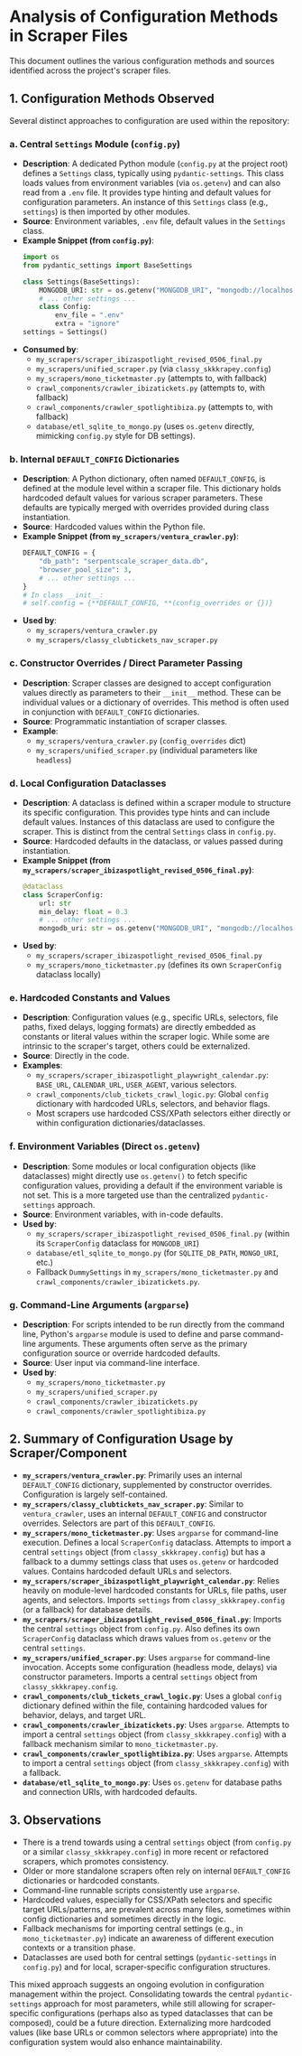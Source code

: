 # Analysis of Configuration Methods in Scraper Files

This document outlines the various configuration methods and sources identified across the project's scraper files.

## 1. Configuration Methods Observed

Several distinct approaches to configuration are used within the repository:

### a. Central `Settings` Module (`config.py`)
*   **Description**: A dedicated Python module (`config.py` at the project root) defines a `Settings` class, typically using `pydantic-settings`. This class loads values from environment variables (via `os.getenv`) and can also read from a `.env` file. It provides type hinting and default values for configuration parameters. An instance of this `Settings` class (e.g., `settings`) is then imported by other modules.
*   **Source**: Environment variables, `.env` file, default values in the `Settings` class.
*   **Example Snippet (from `config.py`)**:
    ```python
    import os
    from pydantic_settings import BaseSettings

    class Settings(BaseSettings):
        MONGODB_URI: str = os.getenv("MONGODB_URI", "mongodb://localhost:27017/")
        # ... other settings ...
        class Config:
            env_file = ".env"
            extra = "ignore"
    settings = Settings()
    ```
*   **Consumed by**:
    *   `my_scrapers/scraper_ibizaspotlight_revised_0506_final.py`
    *   `my_scrapers/unified_scraper.py` (via `classy_skkkrapey.config`)
    *   `my_scrapers/mono_ticketmaster.py` (attempts to, with fallback)
    *   `crawl_components/crawler_ibizatickets.py` (attempts to, with fallback)
    *   `crawl_components/crawler_spotlightibiza.py` (attempts to, with fallback)
    *   `database/etl_sqlite_to_mongo.py` (uses `os.getenv` directly, mimicking `config.py` style for DB settings).

### b. Internal `DEFAULT_CONFIG` Dictionaries
*   **Description**: A Python dictionary, often named `DEFAULT_CONFIG`, is defined at the module level within a scraper file. This dictionary holds hardcoded default values for various scraper parameters. These defaults are typically merged with overrides provided during class instantiation.
*   **Source**: Hardcoded values within the Python file.
*   **Example Snippet (from `my_scrapers/ventura_crawler.py`)**:
    ```python
    DEFAULT_CONFIG = {
        "db_path": "serpentscale_scraper_data.db",
        "browser_pool_size": 3,
        # ... other settings ...
    }
    # In class __init__:
    # self.config = {**DEFAULT_CONFIG, **(config_overrides or {})}
    ```
*   **Used by**:
    *   `my_scrapers/ventura_crawler.py`
    *   `my_scrapers/classy_clubtickets_nav_scraper.py`

### c. Constructor Overrides / Direct Parameter Passing
*   **Description**: Scraper classes are designed to accept configuration values directly as parameters to their `__init__` method. These can be individual values or a dictionary of overrides. This method is often used in conjunction with `DEFAULT_CONFIG` dictionaries.
*   **Source**: Programmatic instantiation of scraper classes.
*   **Example**:
    *   `my_scrapers/ventura_crawler.py` (`config_overrides` dict)
    *   `my_scrapers/unified_scraper.py` (individual parameters like `headless`)

### d. Local Configuration Dataclasses
*   **Description**: A dataclass is defined within a scraper module to structure its specific configuration. This provides type hints and can include default values. Instances of this dataclass are used to configure the scraper. This is distinct from the central `Settings` class in `config.py`.
*   **Source**: Hardcoded defaults in the dataclass, or values passed during instantiation.
*   **Example Snippet (from `my_scrapers/scraper_ibizaspotlight_revised_0506_final.py`)**:
    ```python
    @dataclass
    class ScraperConfig:
        url: str
        min_delay: float = 0.3
        # ... other settings ...
        mongodb_uri: str = os.getenv("MONGODB_URI", "mongodb://localhost:27017/ibiza_data")
    ```
*   **Used by**:
    *   `my_scrapers/scraper_ibizaspotlight_revised_0506_final.py`
    *   `my_scrapers/mono_ticketmaster.py` (defines its own `ScraperConfig` dataclass locally)

### e. Hardcoded Constants and Values
*   **Description**: Configuration values (e.g., specific URLs, selectors, file paths, fixed delays, logging formats) are directly embedded as constants or literal values within the scraper logic. While some are intrinsic to the scraper's target, others could be externalized.
*   **Source**: Directly in the code.
*   **Examples**:
    *   `my_scrapers/scraper_ibizaspotlight_playwright_calendar.py`: `BASE_URL`, `CALENDAR_URL`, `USER_AGENT`, various selectors.
    *   `crawl_components/club_tickets_crawl_logic.py`: Global `config` dictionary with hardcoded URLs, selectors, and behavior flags.
    *   Most scrapers use hardcoded CSS/XPath selectors either directly or within configuration dictionaries/dataclasses.

### f. Environment Variables (Direct `os.getenv`)
*   **Description**: Some modules or local configuration objects (like dataclasses) might directly use `os.getenv()` to fetch specific configuration values, providing a default if the environment variable is not set. This is a more targeted use than the centralized `pydantic-settings` approach.
*   **Source**: Environment variables, with in-code defaults.
*   **Used by**:
    *   `my_scrapers/scraper_ibizaspotlight_revised_0506_final.py` (within its `ScraperConfig` dataclass for `MONGODB_URI`)
    *   `database/etl_sqlite_to_mongo.py` (for `SQLITE_DB_PATH`, `MONGO_URI`, etc.)
    *   Fallback `DummySettings` in `my_scrapers/mono_ticketmaster.py` and `crawl_components/crawler_ibizatickets.py`.

### g. Command-Line Arguments (`argparse`)
*   **Description**: For scripts intended to be run directly from the command line, Python's `argparse` module is used to define and parse command-line arguments. These arguments often serve as the primary configuration source or override hardcoded defaults.
*   **Source**: User input via command-line interface.
*   **Used by**:
    *   `my_scrapers/mono_ticketmaster.py`
    *   `my_scrapers/unified_scraper.py`
    *   `crawl_components/crawler_ibizatickets.py`
    *   `crawl_components/crawler_spotlightibiza.py`

## 2. Summary of Configuration Usage by Scraper/Component

*   **`my_scrapers/ventura_crawler.py`**: Primarily uses an internal `DEFAULT_CONFIG` dictionary, supplemented by constructor overrides. Configuration is largely self-contained.
*   **`my_scrapers/classy_clubtickets_nav_scraper.py`**: Similar to `ventura_crawler`, uses an internal `DEFAULT_CONFIG` and constructor overrides. Selectors are part of this `DEFAULT_CONFIG`.
*   **`my_scrapers/mono_ticketmaster.py`**: Uses `argparse` for command-line execution. Defines a local `ScraperConfig` dataclass. Attempts to import a central `settings` object (from `classy_skkkrapey.config`) but has a fallback to a dummy settings class that uses `os.getenv` or hardcoded values. Contains hardcoded default URLs and selectors.
*   **`my_scrapers/scraper_ibizaspotlight_playwright_calendar.py`**: Relies heavily on module-level hardcoded constants for URLs, file paths, user agents, and selectors. Imports `settings` from `classy_skkkrapey.config` (or a fallback) for database details.
*   **`my_scrapers/scraper_ibizaspotlight_revised_0506_final.py`**: Imports the central `settings` object from `config.py`. Also defines its own `ScraperConfig` dataclass which draws values from `os.getenv` or the central `settings`.
*   **`my_scrapers/unified_scraper.py`**: Uses `argparse` for command-line invocation. Accepts some configuration (headless mode, delays) via constructor parameters. Imports a central `settings` object from `classy_skkkrapey.config`.
*   **`crawl_components/club_tickets_crawl_logic.py`**: Uses a global `config` dictionary defined within the file, containing hardcoded values for behavior, delays, and target URL.
*   **`crawl_components/crawler_ibizatickets.py`**: Uses `argparse`. Attempts to import a central `settings` object (from `classy_skkkrapey.config`) with a fallback mechanism similar to `mono_ticketmaster.py`.
*   **`crawl_components/crawler_spotlightibiza.py`**: Uses `argparse`. Attempts to import a central `settings` object (from `classy_skkkrapey.config`) with a fallback.
*   **`database/etl_sqlite_to_mongo.py`**: Uses `os.getenv` for database paths and connection URIs, with hardcoded defaults.

## 3. Observations

*   There is a trend towards using a central `settings` object (from `config.py` or a similar `classy_skkkrapey.config`) in more recent or refactored scrapers, which promotes consistency.
*   Older or more standalone scrapers often rely on internal `DEFAULT_CONFIG` dictionaries or hardcoded constants.
*   Command-line runnable scripts consistently use `argparse`.
*   Hardcoded values, especially for CSS/XPath selectors and specific target URLs/patterns, are prevalent across many files, sometimes within config dictionaries and sometimes directly in the logic.
*   Fallback mechanisms for importing central settings (e.g., in `mono_ticketmaster.py`) indicate an awareness of different execution contexts or a transition phase.
*   Dataclasses are used both for central settings (`pydantic-settings` in `config.py`) and for local, scraper-specific configuration structures.

This mixed approach suggests an ongoing evolution in configuration management within the project. Consolidating towards the central `pydantic-settings` approach for most parameters, while still allowing for scraper-specific configurations (perhaps also as typed dataclasses that can be composed), could be a future direction. Externalizing more hardcoded values (like base URLs or common selectors where appropriate) into the configuration system would also enhance maintainability.
